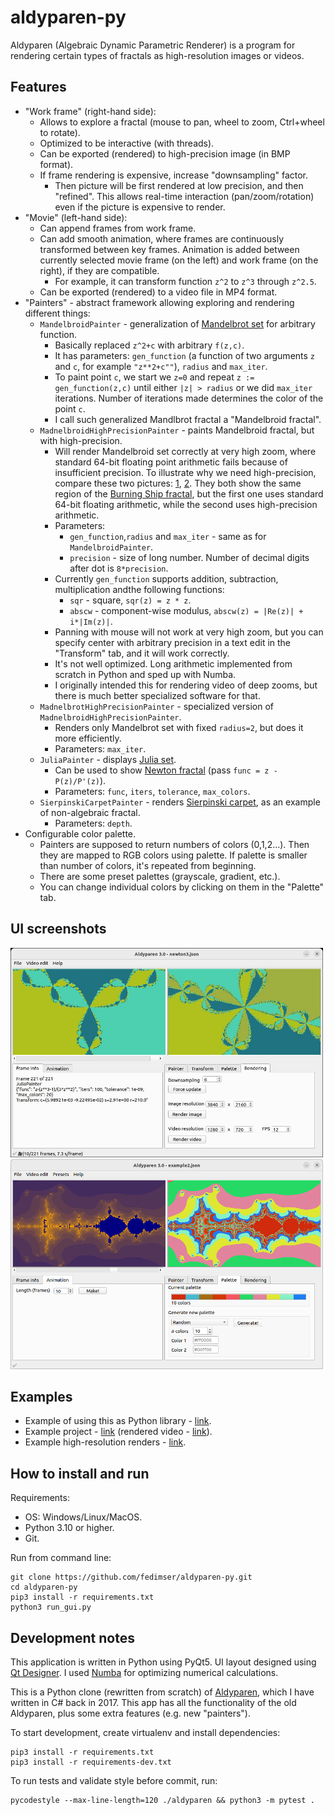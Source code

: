 # aldyparen-py

Aldyparen (Algebraic Dynamic Parametric Renderer) is a program for rendering certain types of fractals
as high-resolution images or videos.

## Features

* "Work frame" (right-hand side):
    * Allows to explore a fractal (mouse to pan, wheel to zoom, Ctrl+wheel to rotate).
    * Optimized to be interactive (with threads).
    * Can be exported (rendered) to high-precision image (in BMP format).
    * If frame rendering is expensive, increase "downsampling" factor.
        * Then picture will be first
          rendered at low precision, and then "refined". This allows real-time interaction
          (pan/zoom/rotation) even if the picture is expensive to render.
* "Movie" (left-hand side):
    * Can append frames from work frame.
    * Can add smooth animation, where frames are continuously transformed
      between key frames.
      Animation is added between currently selected movie frame (on the left)
      and work frame (on the right), if they are compatible.
        * For example, it can transform function `z^2` to `z^3` through `z^2.5`.
    * Can be exported (rendered) to a video file in MP4 format.
* "Painters" - abstract framework allowing exploring and rendering different things:
    * `MandelbroidPainter` - generalization of [Mandelbrot set](https://en.wikipedia.org/wiki/Mandelbrot_set) for
      arbitrary function.
        * Basically replaced `z^2+c` with arbitrary `f(z,c)`.
        * It has parameters: `gen_function` (a function of two arguments `z` and `c`, for example `"z**2+c""`),
            `radius` and `max_iter`.
        * To paint point `c`, we start we `z=0` and repeat `z := gen_function(z,c)` until either `|z| > radius` or
            we did `max_iter` iterations. Number of iterations made determines the color of the point `c`.
        * I call such generalized Mandlbrot fractal a "Mandelbroid fractal".
    * `MadnelbroidHighPrecisionPainter` - paints Mandelbroid fractal, but with high-precision.
        * Will render Mandelbroid set correctly at very high zoom, where standard 64-bit floating point arithmetic
          fails because of insufficient precision. To illustrate why we need high-precision, compare these two pictures: 
          [1](https://photos.app.goo.gl/ZtiAdVYQJ4W1MfzU7), [2](https://photos.app.goo.gl/T1M72irowzJn4Nqd6).
          They both show the same region of the [Burning Ship fractal](https://en.wikipedia.org/wiki/Burning_Ship_fractal),
          but the first one uses standard 64-bit floating arithmetic, while the second uses high-precision arithmetic.
        * Parameters:
            * `gen_function`,`radius` and `max_iter` - same as for `MandelbroidPainter`.
            * `precision` - size of long number. Number of decimal digits after dot is `8*precision`.
        * Currently `gen_function` supports addition, subtraction, multiplication andthe following functions:
            * `sqr` - square, `sqr(z) = z * z`.
            * `abscw` - component-wise modulus, `abscw(z) = |Re(z)| + i*|Im(z)|`.
        * Panning with mouse will not work at very high zoom, but you can specify center with arbitrary precision in a
          text edit in the "Transform" tab, and it will work correctly.
        * It's not well optimized. Long arithmetic implemented from scratch in Python and
          sped up with Numba.
        * I originally intended this for rendering video of deep zooms,
          but there is much better specialized software for that. 
    * `MadnelbrotHighPrecisionPainter` - specialized version of `MadnelbroidHighPrecisionPainter`.
        * Renders only Mandelbrot set with fixed `radius=2`, but does it more efficiently.
        * Parameters: `max_iter`.
    * `JuliaPainter` - displays [Julia set](https://en.wikipedia.org/wiki/Julia_set).
        * Can be used to show [Newton fractal](https://en.wikipedia.org/wiki/Newton_fractal)
          (pass `func = z - P(z)/P'(z)`).
        * Parameters: `func`, `iters`, `tolerance`, `max_colors`.
    * `SierpinskiCarpetPainter` - renders [Sierpinski carpet](https://en.wikipedia.org/wiki/Sierpi%C5%84ski_carpet),
      as an example of non-algebraic fractal.
        * Parameters: `depth`.
* Configurable color palette.
    * Painters are supposed to return numbers of colors (0,1,2...). Then they are mapped
      to RGB colors using palette. If palette is smaller than number of colors, it's
      repeated from beginning.
    * There are some preset palettes (grayscale, gradient, etc.).
    * You can change individual colors by clicking on them in the "Palette" tab.

## UI screenshots

<img src="examples/screenshot1.jpg" width="500"/>
<img src="examples/screenshot2.png" width="500"/>

## Examples

* Example of using this as Python library - [link](examples/example.ipynb).
* Example project - [link](examples/example_project_1.json) (rendered video - [link](https://www.youtube.com/watch?v=fsI0lQ-PMnI)).
* Example high-resolution renders - [link](https://photos.app.goo.gl/TRyUn9QRy7kJ1sYP8).

## How to install and run

Requirements:
* OS: Windows/Linux/MacOS.
* Python 3.10 or higher.
* Git.

Run from command line:
```
git clone https://github.com/fedimser/aldyparen-py.git
cd aldyparen-py
pip3 install -r requirements.txt
python3 run_gui.py
```

## Development notes

This application is written in Python using PyQt5.
UI layout designed using [Qt Designer](https://doc.qt.io/qt-6/qtdesigner-manual.html).
I used [Numba](https://numba.pydata.org/) for optimizing numerical calculations.

This is a Python clone (rewritten from scratch) of [Aldyparen](https://github.com/fedimser/Aldyparen),
which I have written in C# back in 2017.
This app has all the functionality of the old Aldyparen, plus some extra features (e.g. new "painters").

To start development, create virtualenv and install dependencies:
```
pip3 install -r requirements.txt
pip3 install -r requirements-dev.txt
```

To run tests and validate style before commit, run:
```
pycodestyle --max-line-length=120 ./aldyparen && python3 -m pytest .
```
